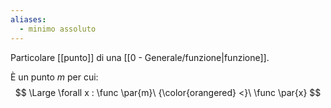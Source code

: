 ```yaml
---
aliases:
  - minimo assoluto
---
```



Particolare [[punto]] di una [[0 - Generale/funzione|funzione]].

È un punto $m$ per cui:
$$
\Large
\forall x : \func \par{m}\ {\color{orangered} <}\ \func \par{x}
$$
